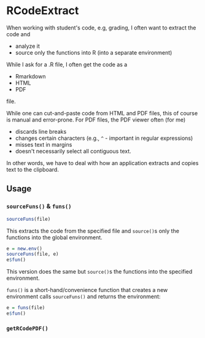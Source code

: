 
# RCodeExtract


When working with student's code, e.g, grading, I often want to 
extract the code and 

+ analyze it
+ source only the functions into R (into a separate environment)


While I ask for a .R file, I often get the code as a

+ Rmarkdown
+ HTML
+ PDF

file.


While one can cut-and-paste code from HTML and PDF files, 
this of course is manual and error-prone.
For PDF files, the PDF viewer often (for me) 

+ discards line breaks
+ changes certain characters (e.g., `^` - important in regular expressions)
+ misses text in margins
+ doesn't necessarily select all contiguous text.

In other words, we have to deal with how an application extracts and copies text to 
the clipboard.


## Usage


### `sourceFuns()` & `funs()`


```r
sourceFuns(file)
```

This extracts the code from the specified file
and `source()`s only the functions into the global environment.

```r
e = new.env()
sourceFuns(file, e)
e$fun()
```
This version does the same but `source()`s the 
functions into the specified environment. 


`funs()` is a short-hand/convenience function that creates a new environment
calls `sourceFuns()` and returns the environment:

```r
e = funs(file)
e$fun()
```


###  `getRCodePDF()`


